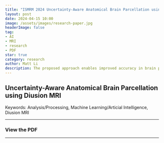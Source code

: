 ```yaml
---
title: "ISMRM 2024 Uncertainty-Aware Anatomical Brain Parcellation using Di usion MRI"
layout: post
date: 2024-04-15 10:00
image: /assets/images/research-paper.jpg
headerImage: false
tag:
- AI
- MRI
- research
- PDF
star: true
category: research
author: Matt Li
description: The proposed approach enables improved accuracy in brain parcellation from diffusion MRI, facilitating the understanding of the human brain in health and disease. It may also serve as an effective tool for brain abnormality detection, fostering inquiries into uncertainty-quantified diagnostics.
---
```


## Uncertainty-Aware Anatomical Brain Parcellation using Di usion MRI

Keywords: Analysis/Processing, Machine Learning/Arti cial Intelligence, Di usion MRI

---

### View the PDF


---


